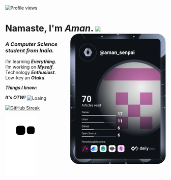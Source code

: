 ![Profile views](https://gpvc.arturio.dev/aman-senpai)   
# Namaste, I'm ***Aman***.  <img src="https://media3.giphy.com/media/lTLY0aBWN5SaMeBzLd/giphy.gif?cid=ecf05e47psnqip61qjr6hlb0o31ewucffuzfpbt2820tdt6l&rid=giphy.gif&ct=s" width="95px"><img src="devcard.svg" width="300px" align="right">
### ***A Computer Science student from India.***   


I’m learning ***Everything***.    
I’m working on ***Myself***.  
Technology ***Enthusiast***.   
Low-key an ***Otaku***.   

***Things I know:***   

***It's OTW!*** <img align="center" alt="Loaing" width="80" src="https://c.tenor.com/EcT7mqmmdVAAAAAi/lolicopter-anime.gif">

[![GitHub Streak](http://github-readme-streak-stats.herokuapp.com?user=aman-senpai&theme=dark&date_format=M%20j%5B%2C%20Y%5D)](https://git.io/streak-stats)

<img src="https://github.com/aman-senpai/aman-senpai/blob/output/github-contribution-grid-snake.svg" >

